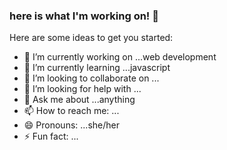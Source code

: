 ### here is what I'm working on! 👋


Here are some ideas to get you started:

- 🔭 I’m currently working on ...web development
- 🌱 I’m currently learning ...javascript
- 👯 I’m looking to collaborate on ...
- 🤔 I’m looking for help with ...
- 💬 Ask me about ...anything
- 📫 How to reach me: ... 
- 😄 Pronouns: ...she/her
- ⚡ Fun fact: ...

